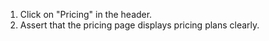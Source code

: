 1. Click on "Pricing" in the header.
2. Assert that the pricing page displays pricing plans clearly.